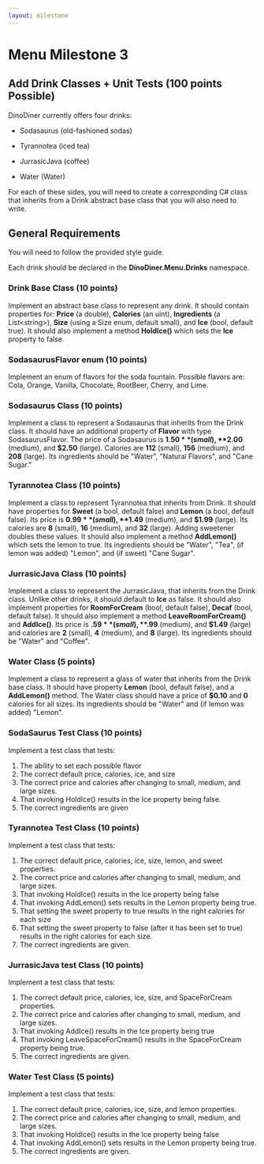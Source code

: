 ```yaml
---
layout: milestone
---
```


# Menu Milestone 3

## Add Drink Classes + Unit Tests (100 points Possible)

DinoDiner currently offers four drinks:

* Sodasaurus (old-fashioned sodas)

* Tyrannotea (iced tea)

* JurrasicJava (coffee)

* Water (Water)

For each of these sides, you will need to create a corresponding C# class that inherits from a Drink abstract base class that you will also need to write.

## General Requirements

You will need to follow the provided style guide.

Each drink should be declared in the **DinoDiner.Menu.Drinks** namespace.


### Drink Base Class (10 points)
Implement an abstract base class to represent any drink.  It should contain properties for: **Price** (a double), **Calories** (an uint), **Ingredients** (a List&lt;string&gt;), **Size**  (using a Size enum, default small), and **Ice** (bool, default true). It should also implement a method **HoldIce()** which sets the **Ice** property to false.

### SodasaurusFlavor enum (10 points)
Implement an enum of flavors for the soda fountain.  Possible flavors are: Cola, Orange, Vanilla, Chocolate, RootBeer, Cherry, and Lime.

### Sodasaurus Class (10 points)
Implement a class to represent a Sodasaurus that inherits from the Drink class.  It should have an additional property of **Flavor** with type SodasaurusFlavor.  The price of a Sodasaurus is **$1.50** (small), **$2.00** (medium), and **$2.50** (large).  Calories are **112** (small), **156** (medium), and **208** (large). Its ingredients should be "Water", "Natural Flavors", and "Cane Sugar."

### Tyrannotea Class (10 points)
Implement a class to represent Tyrannotea that inherits from Drink.  It should have properties for **Sweet** (a bool, default false) and **Lemon** (a bool, default false).  Its price is **$0.99** (small), **$1.49** (medium), and **$1.99** (large).  Its calories are **8** (small), **16** (medium), and **32** (large).  Adding sweetener doubles these values.  It should also implement a method **AddLemon()** which sets the lemon to true.  Its ingredients should be "Water", "Tea", (if lemon was added) "Lemon", and (if sweet) "Cane Sugar".

### JurrasicJava Class (10 points)
Implement a class to represent the JurrasicJava, that inherits from the Drink class.  Unlike other drinks, it should default to **Ice** as false.  It should also implement properties for **RoomForCream** (bool, default false), **Decaf** (bool, default false).  It should also implement a method **LeaveRoomForCream()** and **AddIce()**. Its price is **$.59** (small), **$.99** (medium), and **$1.49** (large) and calories are **2** (small), **4** (medium), and **8** (large).  Its ingredients should be "Water" and "Coffee".

### Water Class (5 points)
Implement a class to represent a glass of water that inherits from the Drink base class.  It should have property **Lemon** (bool, default false), and a **AddLemon()** method.  The Water class should have a price of **$0.10** and **0** calories for all sizes.  Its ingredients should be "Water" and (if lemon was added) "Lemon".

### SodaSaurus Test Class (10 points)
Implement a test class that tests:
1. The ability to set each possible flavor
2. The correct default price, calories, ice, and size
3. The correct price and calories after changing to small, medium, and large sizes.
4. That invoking HoldIce() results in the Ice property being false.
5. The correct ingredients are given

### Tyrannotea Test Class (10 points)
Implement a test class that tests:
1. The correct default price, calories, ice, size, lemon, and sweet properties.
2. The correct price and calories after changing to small, medium, and large sizes.
3. That invoking HoldIce() results in the Ice property being false
4. That invoking AddLemon() sets results in the Lemon property being true.
5. That setting the sweet property to true results in the right calories for each size
6. That setting the sweet property to false (after it has been set to true) results in the right calories for each size.
7. The correct ingredients are given.

### JurrasicJava test Class (10 points)
Implement a test class that tests:
1. The correct default price, calories, ice, size, and SpaceForCream properties.
2. The correct price and calories after changing to small, medium, and large sizes.
3. That invoking AddIce() results in the Ice property being true
4. That invoking LeaveSpaceForCream() results in the SpaceForCream property being true.
5. The correct ingredients are given.

### Water Test Class (5 points)
Implement a test class that tests:
1. The correct default price, calories, ice, size, and lemon properties.
2. The correct price and calories after changing to small, medium, and large sizes.
3. That invoking HoldIce() results in the Ice property being false
4. That invoking AddLemon() sets results in the Lemon property being true.
5. The correct ingredients are given.
